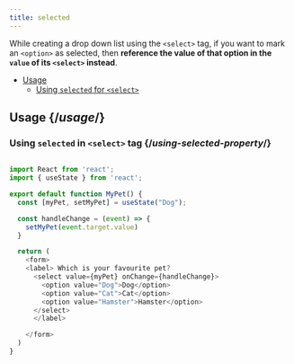 ```yaml
---
title: selected
---
```


<Intro>

While creating a drop down list using the `<select>` tag, if you want to mark an `<option>` as selected, then **reference the value of that option in the `value` of its `<select>` instead**.

</Intro>

- [Usage](#usage)
  - [Using `selected` for `<select>`](#using-selected-property)

## Usage {/*usage*/}

### Using `selected` in `<select>` tag {/*using-selected-property*/}




<Sandpack>

``` js App.js

import React from 'react';
import { useState } from 'react';

export default function MyPet() {
  const [myPet, setMyPet] = useState("Dog");

  const handleChange = (event) => {
    setMyPet(event.target.value)
  }

  return (
    <form>
    <label> Which is your favourite pet?
      <select value={myPet} onChange={handleChange}>
        <option value="Dog">Dog</option>
        <option value="Cat">Cat</option>
        <option value="Hamster">Hamster</option>
      </select>
      </label>

    </form>
  )
}
```

</Sandpack>
